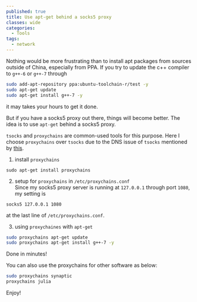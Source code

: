 ```yaml
---
published: true
title: Use apt-get behind a socks5 proxy
classes: wide
categories:
  - Tools
tags:
  - network
---
```


Nothing would be more frustrating than to install apt packages from sources outside of China, especially from PPA.
If you try to update the c++ compiler to `g++-6` or `g++-7` through
```bash
sudo add-apt-repository ppa:ubuntu-toolchain-r/test -y
sudo apt-get update
sudo apt-get install g++-7 -y
```  
it may takes your hours to get it done.

But if you have a socks5 proxy out there, things will become better. The idea is to use `apt-get` behind a socks5 proxy.

`tsocks` and `proxychains` are common-used tools for this purpose. Here I choose `proxychains` over `tsocks` due to the DNS issue of `tsocks` mentioned by [this](https://serverfault.com/questions/754172/apt-get-maddeningly-doesnt-work-with-tsocks-proxy-set-up-with-ssh).

1. install `proxychains`
```
sudo apt-get install proxychains
```
2. setup for `proxychains` in `/etc/proxychains.conf`  
Since my socks5 proxy server is running at `127.0.0.1` through port `1080`, my setting is
```
socks5 127.0.0.1 1080
```
at the last line of `/etc/proxychains.conf`.

3. using `proxychaines` with `apt-get`
```bash
sudo proxychains apt-get update
sudo proxychains apt-get install g++-7 -y
```  
Done in minutes!

You can also use the proxychains for other software as below:
```bash
sudo proxychains synaptic
proxychains julia
```
Enjoy!
